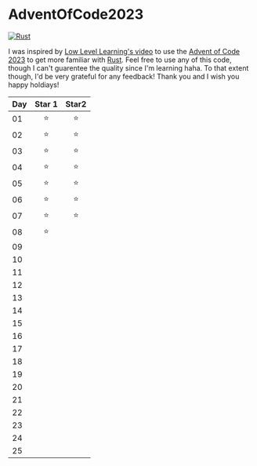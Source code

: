# AdventOfCode2023
[![Rust](https://github.com/TheMasonX/AdventOfCode2023/actions/workflows/rust.yml/badge.svg)](https://github.com/TheMasonX/AdventOfCode2023/actions/workflows/rust.yml)

I was inspired by [Low Level Learning's video](https://www.youtube.com/watch?v=OGJPLh7O2iI) to use the [Advent of Code 2023](https://adventofcode.com/2023) to get more familiar with [Rust](https://doc.rust-lang.org/std/index.html). Feel free to use any of this code, though I can't guarentee the quality since I'm learning haha. To that extent though, I'd be very grateful for any feedback! Thank you and I wish you happy holdiays!


Day | Star 1 | Star2
:-- | :----: | :----:
01  | :star: | :star:
02  | :star: | :star:
03  | :star: | :star:
04  | :star: | :star:
05  | :star: | :star:
06  | :star: | :star:
07  | :star: | :star:
08  | :star: |  
09  |        |  
10  |        |  
11  |        |  
12  |        |  
13  |        |  
14  |        |  
15  |        |  
16  |        |  
17  |        |  
18  |        |  
19  |        |  
20  |        |  
21  |        |  
22  |        |  
23  |        |  
24  |        |  
25  |        |  
